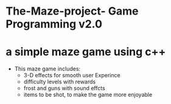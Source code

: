# The-Maze-project- Game Programming v2.0
# a simple maze game using c++
- This maze game includes:
  - 3-D effects for smooth user Experince
  - difficulty levels with rewards
  - frost and guns with sound effcts
  - items to be shot, to make the game more enjoyable 

